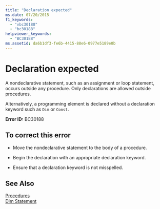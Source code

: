 ```yaml
---
title: "Declaration expected"
ms.date: 07/20/2015
f1_keywords: 
  - "vbc30188"
  - "bc30188"
helpviewer_keywords: 
  - "BC30188"
ms.assetid: da6b1df3-fe6b-4415-88e6-0977e5189e0b
---
```

# Declaration expected
A nondeclarative statement, such as an assignment or loop statement, occurs outside any procedure. Only declarations are allowed outside procedures.  
  
 Alternatively, a programming element is declared without a declaration keyword such as `Dim` or `Const`.  
  
 **Error ID:** BC30188  
  
## To correct this error  
  
- Move the nondeclarative statement to the body of a procedure.  
  
- Begin the declaration with an appropriate declaration keyword.  
  
- Ensure that a declaration keyword is not misspelled.  
  
## See Also  
 [Procedures](../../../visual-basic/programming-guide/language-features/procedures/index.md)  
 [Dim Statement](../../../visual-basic/language-reference/statements/dim-statement.md)
